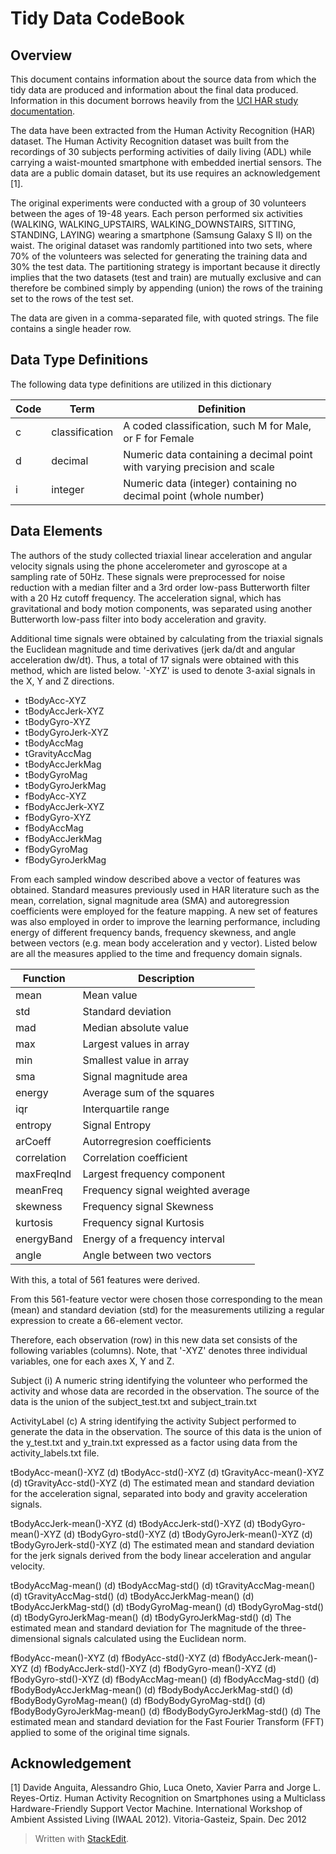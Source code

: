 Tidy Data CodeBook
===
Overview
---
This document contains information about the source data from which the tidy data are produced and information about the final data produced.  Information in this document borrows heavily from the [UCI HAR study documentation](https://www.elen.ucl.ac.be/Proceedings/esann/esannpdf/es2013-84.pdf).

The data have been extracted from the Human Activity Recognition (HAR) dataset.  The Human Activity Recognition dataset was built from the recordings of 30 subjects performing activities of daily living (ADL) while carrying a waist-mounted smartphone with embedded inertial sensors.  The data are a public domain dataset, but its use requires an acknowledgement [1].

The original experiments were conducted with a group of 30 volunteers between the ages of 19-48 years. Each person performed six activities (WALKING, WALKING\_UPSTAIRS, WALKING\_DOWNSTAIRS, SITTING, STANDING, LAYING) wearing a smartphone (Samsung Galaxy S II) on the waist.  The original dataset was randomly partitioned into two sets, where 70% of the volunteers was selected for generating the training data and 30% the test data.  The partitioning strategy is important because it directly implies that the two datasets (test and train) are mutually exclusive and can therefore be combined simply by appending (union) the rows of the training set to the rows of the test set.

The data are given in a comma-separated file, with quoted strings.  The file contains a single header row.

Data Type Definitions
---
The following data type definitions are utilized in this dictionary

| Code | Term | Definition |
| --- | --- | --- |
| c | classification | A coded classification, such M for Male, or F for Female |
| d | decimal | Numeric data containing a decimal point with varying precision and scale |
| i | integer | Numeric data (integer) containing no decimal point (whole number) |
 
Data Elements
---
The authors of the study collected triaxial linear acceleration and angular velocity signals using the phone accelerometer and gyroscope at a sampling rate of 50Hz. These signals were preprocessed for noise reduction with a median filter and a 3rd order low-pass Butterworth filter with a 20 Hz cutoff frequency. The acceleration signal, which has gravitational and body motion components, was separated using another Butterworth low-pass filter into body acceleration and gravity. 

Additional time signals were obtained by calculating from the triaxial signals the Euclidean magnitude and time derivatives (jerk da/dt and angular acceleration dw/dt).  Thus, a total of 17 signals were obtained with this method, which are listed below.  '-XYZ' is used to denote 3-axial signals in the X, Y and Z directions.

 - tBodyAcc-XYZ
 - tBodyAccJerk-XYZ
 - tBodyGyro-XYZ
 - tBodyGyroJerk-XYZ
 - tBodyAccMag
 - tGravityAccMag
 - tBodyAccJerkMag
 - tBodyGyroMag
 - tBodyGyroJerkMag
 - fBodyAcc-XYZ
 - fBodyAccJerk-XYZ
 - fBodyGyro-XYZ
 - fBodyAccMag
 - fBodyAccJerkMag
 - fBodyGyroMag
 - fBodyGyroJerkMag

From each sampled window described above a vector of features was obtained. Standard measures previously used in HAR literature such as the mean, correlation, signal magnitude area (SMA) and autoregression coefficients were employed for the feature mapping. A new set of features was also employed in order to improve the learning performance, including energy of different frequency bands, frequency skewness, and angle between vectors (e.g. mean body acceleration and y vector). Listed below are all the measures applied to the time and frequency domain signals.


| Function | Description |
| --- | --- |
| mean | Mean value |
| std | Standard deviation |
| mad | Median absolute value |
| max | Largest values in array |
| min | Smallest value in array |
| sma | Signal magnitude area |
| energy | Average sum of the squares |
| iqr | Interquartile range |
| entropy | Signal Entropy |
| arCoeff | Autorregresion coefficients |
| correlation | Correlation coefficient |
| maxFreqInd | Largest frequency component |
| meanFreq | Frequency signal weighted average |
| skewness | Frequency signal Skewness |
| kurtosis | Frequency signal Kurtosis |
| energyBand | Energy of a frequency interval |
| angle | Angle between two vectors |


With this, a total of 561 features were derived.

From this 561-feature vector were chosen those corresponding to the mean (mean) and standard deviation (std) for the measurements utilizing a regular expression to create a 66-element vector.

Therefore, each observation (row) in this new data set consists of the following variables (columns).  Note, that '-XYZ' denotes three individual variables, one for each axes X, Y and Z.

Subject (i)
A numeric string identifying the volunteer who performed the activity and whose data are recorded in the observation.  The source of the data is the union of the subject\_test.txt and subject\_train.txt

ActivityLabel (c)
A string identifying the activity Subject performed to generate the data in the observation.  The source of this data is the union of the y\_test.txt and y\_train.txt expressed as a factor using data from the activity\_labels.txt file.

tBodyAcc-mean()-XYZ (d)
tBodyAcc-std()-XYZ (d)
tGravityAcc-mean()-XYZ (d)
tGravityAcc-std()-XYZ (d)
The estimated mean and standard deviation for the acceleration signal, separated into body and gravity acceleration signals.

tBodyAccJerk-mean()-XYZ (d)
tBodyAccJerk-std()-XYZ (d)
tBodyGyro-mean()-XYZ (d)
tBodyGyro-std()-XYZ (d)
tBodyGyroJerk-mean()-XYZ (d)
tBodyGyroJerk-std()-XYZ (d)
The estimated mean and standard deviation for the jerk signals derived from the body linear acceleration and angular velocity.

tBodyAccMag-mean() (d)
tBodyAccMag-std() (d)
tGravityAccMag-mean() (d)
tGravityAccMag-std() (d)
tBodyAccJerkMag-mean() (d)
tBodyAccJerkMag-std() (d)
tBodyGyroMag-mean() (d)
tBodyGyroMag-std() (d)
tBodyGyroJerkMag-mean() (d)
tBodyGyroJerkMag-std() (d)
The estimated mean and standard deviation for The magnitude of the three-dimensional signals calculated using the Euclidean norm.

fBodyAcc-mean()-XYZ (d)
fBodyAcc-std()-XYZ (d)
fBodyAccJerk-mean()-XYZ (d)
fBodyAccJerk-std()-XYZ (d)
fBodyGyro-mean()-XYZ (d)
fBodyGyro-std()-XYZ (d)
fBodyAccMag-mean() (d)
fBodyAccMag-std() (d)
fBodyBodyAccJerkMag-mean() (d)
fBodyBodyAccJerkMag-std() (d)
fBodyBodyGyroMag-mean() (d)
fBodyBodyGyroMag-std() (d)
fBodyBodyGyroJerkMag-mean() (d)
fBodyBodyGyroJerkMag-std() (d)
The estimated mean and standard deviation for the Fast Fourier Transform (FFT) applied to some of the original time signals.

Acknowledgement
---
[1] Davide Anguita, Alessandro Ghio, Luca Oneto, Xavier Parra and Jorge L. Reyes-Ortiz. Human Activity Recognition on Smartphones using a Multiclass Hardware-Friendly Support Vector Machine. International Workshop of Ambient Assisted Living (IWAAL 2012). Vitoria-Gasteiz, Spain. Dec 2012



> Written with [StackEdit](https://stackedit.io/).